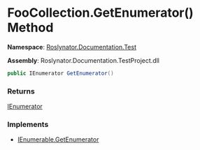# FooCollection\.GetEnumerator\(\) Method

**Namespace**: [Roslynator.Documentation.Test](../../README.md)

**Assembly**: Roslynator\.Documentation\.TestProject\.dll

```csharp
public IEnumerator GetEnumerator()
```

### Returns

[IEnumerator](https://docs.microsoft.com/en-us/dotnet/api/system.collections.ienumerator)

### Implements

* [IEnumerable.GetEnumerator](https://docs.microsoft.com/en-us/dotnet/api/system.collections.ienumerable.getenumerator)
